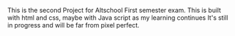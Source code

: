 This is the second Project for Altschool First semester exam.
This is built with html and css, maybe with Java script as my learning continues
It's still in progress and will be far from pixel perfect.
